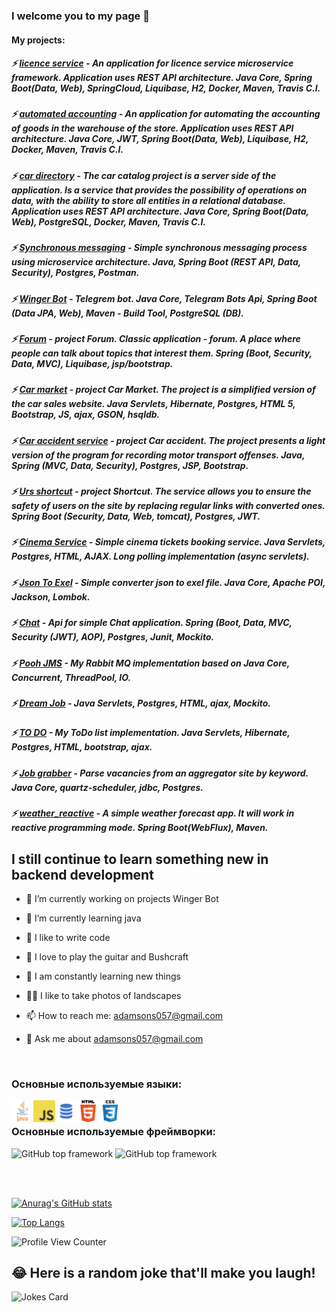 ### I welcome you to my page 👋

#### My projects:

##### ⚡ [licence service](https://github.com/SlartiBartFast-art/licensing-service-View) - An application for licence service microservice framework. Application uses REST API architecture. Java Core, Spring Boot(Data, Web), SpringCloud, Liquibase, H2, Docker, Maven, Travis C.I.
##### ⚡ [automated accounting](https://github.com/SlartiBartFast-art/automated_accounting) - An application for automating the accounting of goods in the warehouse of the store. Application uses REST API architecture. Java Core, JWT, Spring Boot(Data, Web), Liquibase, H2, Docker, Maven, Travis C.I.
##### ⚡ [car directory](https://github.com/SlartiBartFast-art/car_Directory) - The car catalog project is a server side of the application. Is a service that provides the possibility of operations on data, with the ability to store all entities in a relational database. Application uses REST API architecture. Java Core, Spring Boot(Data, Web), PostgreSQL, Docker, Maven, Travis C.I.
##### ⚡ [Synchronous messaging](https://github.com/SlartiBartFast-art/job4j_synchronous_messaging) - Simple synchronous messaging process using microservice architecture. Java, Spring Boot (REST API, Data, Security), Postgres, Postman.
##### ⚡ [Winger Bot](https://github.com/SlartiBartFast-art/Winged-Word-Bot) - Telegrem bot. Java Core, Telegram Bots Api, Spring Boot (Data JPA, Web), Maven - Build Tool, PostgreSQL (DB).
##### ⚡ [Forum](https://github.com/SlartiBartFast-art/job4j_forum) - project Forum. Classic application - forum. A place where people can talk about topics that interest them. Spring (Boot, Security, Data, MVC), Liquibase, jsp/bootstrap.
##### ⚡ [Car market](https://github.com/SlartiBartFast-art/cars) - project Car Market. The project is a simplified version of the car sales website. Java Servlets, Hibernate, Postgres, HTML 5, Bootstrap, JS, ajax, GSON, hsqldb.
##### ⚡ [Car accident service](https://github.com/SlartiBartFast-art/job4j_car_accident) - project Car accident. The project presents a light version of the program for recording motor transport offenses. Java, Spring (MVC, Data, Security), Postgres, JSP, Bootstrap.
##### ⚡ [Urs shortcut](https://github.com/SlartiBartFast-art/job4j_url_shortcut) - project Shortcut. The service allows you to ensure the safety of users on the site by replacing regular links with converted ones. Spring Boot (Security, Data, Web, tomcat), Postgres, JWT.
##### ⚡ [Cinema Service](https://github.com/SlartiBartFast-art/job4j_cinema) -  Simple cinema tickets booking service. Java Servlets, Postgres, HTML, AJAX. Long polling implementation (async servlets).

##### ⚡ [Json To Exel](https://github.com/SlartiBartFast-art/json_to_exel) - Simple converter json to exel file. Java Сore, Apache POI, Jackson, Lombok.
##### ⚡ [Chat](https://github.com/SlartiBartFast-art/job4j_chat) - Api for simple Chat application. Spring (Boot, Data, MVC, Security (JWT), AOP), Postgres, Junit, Mockito.
##### ⚡ [Pooh JMS](https://github.com/SlartiBartFast-art/job4j_pooh) - My Rabbit MQ implementation based on Java Core, Concurrent, ThreadPool, IO.
##### ⚡ [Dream Job](https://github.com/SlartiBartFast-art/job4j_dreamjob_1) - Java Servlets, Postgres, HTML, ajax, Mockito.
##### ⚡ [TO DO](https://github.com/SlartiBartFast-art/job4j_todo) - My ToDo list implementation. Java Servlets, Hibernate, Postgres, HTML, bootstrap, ajax.
##### ⚡ [Job grabber](https://github.com/SlartiBartFast-art/job4j_grabber) - Parse vacancies from an aggregator site by keyword. Java Сore, quartz-scheduler, jdbc, Postgres.
##### ⚡ [weather_reactive](https://github.com/SlartiBartFast-art/weather_reactive) - A simple weather forecast app. It will work in reactive programming mode. Spring Boot(WebFlux), Maven.

## I still continue to learn something new in backend development

- 🔭 I’m currently working on projects Winger Bot

- 🌱 I’m currently learning java
- 💪 I like to write code
- 🎉 I love to play the guitar and Bushcraft
- 🥅 I am constantly learning new things
- 🤹🏽 I like to take photos of landscapes
- 📫 How to reach me: adamsons057@gmail.com
- 💬 Ask me about adamsons057@gmail.com
<!--
**SlartiBartFast-art/SlartiBartFast-art** is a ✨ _special_ ✨ repository because its `README.md` (this file) appears on your GitHub profile.

Here are some ideas to get you started:

- 🔭 I’m currently working on job4j_design
- 🌱 I’m currently learning java
- 👯 I’m looking to collaborate on ...
- 🤔 I’m looking for help with ...
- 😄 Pronouns: ...
- ⚡ Fun fact: ...
-->
<br />

### Основные используемые языки:

<img align = "left" alt = "Java" width = "35px" src = "https://raw.githubusercontent.com/github/explore/80688e429a7d4ef2fca1e82350fe8e3517d3494d/topics/java/java.png" />
<img align = "left" alt = "JavaScript" width = "35px" src = "https://raw.githubusercontent.com/github/explore/80688e429a7d4ef2fca1e82350fe8e3517d3494d/topics/javascript/javascript.png" />
<img align = "left" alt = "SQL" width = "35px" src = "https://raw.githubusercontent.com/github/explore/80688e429a7d4ef2fca1e82350fe8e3517d3494d/topics/sql/sql.png" />
<img align = "left" alt = "HTML5" width = "35px" src = "https://raw.githubusercontent.com/github/explore/80688e429a7d4ef2fca1e82350fe8e3517d3494d/topics/html/html.png" />
<img align = "left" alt = "CSS3" width = "35px" src = "https://raw.githubusercontent.com/github/explore/80688e429a7d4ef2fca1e82350fe8e3517d3494d/topics/css/css.png" />

<br />

### Основные используемые фреймворки:
![GitHub top framework](https://img.shields.io/badge/Spring-FrameWork-green)
![GitHub top framework](https://img.shields.io/badge/Hibernate-FrameWork-yellowgreen)


<br />
<br />

[![Anurag's GitHub stats](https://github-readme-stats.vercel.app/api?username=SlartiBartFast-art)](https://github.com/anuraghazra/github-readme-stats)

[![Top Langs](https://github-readme-stats.vercel.app/api/top-langs/?username=SlartiBartFast-art)](https://github.com/anuraghazra/github-readme-stats)


![Profile View Counter](https://komarev.com/ghpvc/?username=SlartiBartFast-art)


## 😂 Here is a random joke that'll make you laugh!
![Jokes Card](https://readme-jokes.vercel.app/api)
